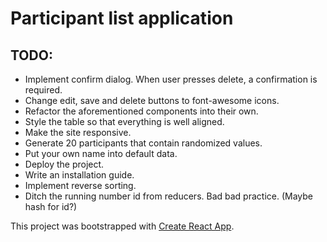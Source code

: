 # Participant list application

## TODO:
* Implement confirm dialog. When user presses delete, a confirmation is required.
* Change edit, save and delete buttons to font-awesome icons.
* Refactor the aforementioned components into their own.
* Style the table so that everything is well aligned.
* Make the site responsive.
* Generate 20 participants that contain randomized values.
* Put your own name into default data.
* Deploy the project.
* Write an installation guide.
* Implement reverse sorting.
* Ditch the running number id from reducers. Bad bad practice. (Maybe hash for id?)

This project was bootstrapped with [Create React App](https://github.com/facebookincubator/create-react-app).
